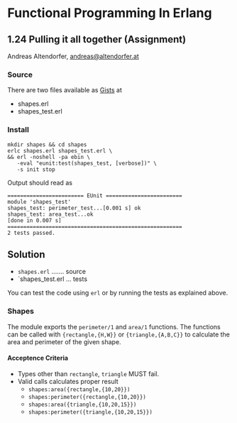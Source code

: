 # Functional Programming In Erlang

## 1.24 Pulling it all together (Assignment)
Andreas Altendorfer, <andreas@altendorfer.at>

### Source

There are two files available as [Gists][] at

- shapes.erl
- shapes_test.erl

### Install

    mkdir shapes && cd shapes
    erlc shapes.erl shapes_test.erl \
    && erl -noshell -pa ebin \
       -eval "eunit:test(shapes_test, [verbose])" \
       -s init stop

Output should read as


    ======================== EUnit ========================
    module 'shapes_test'
    shapes_test: perimeter_test...[0.001 s] ok
    shapes_test: area_test...ok
    [done in 0.007 s]
    =======================================================
    2 tests passed.


## Solution

  - `shapes.erl` ....... source
  - `shapes_test.erl ... tests

You can test the code using `erl` or by running the tests as explained above.

### Shapes

The module exports the `perimeter/1` and `area/1` functions.
The functions can be called with `{rectangle,{H,W}}` or `{triangle,{A,B,C}}` 
to calculate the area and perimeter of the given shape.

#### Acceptence Criteria
  - Types other than `rectangle`, `triangle` MUST fail.
  - Valid calls calculates proper result
    - `shapes:area({rectangle,{10,20}})`
    - `shapes:perimeter({rectangle,{10,20}})`
    - `shapes:area({triangle,{10,20,15}})`
    - `shapes:perimeter({triangle,{10,20,15}})`



[Gists]: https://gist.github.com/iboard/2f4a2163cebc1dc39b534a1b2007d4ee
